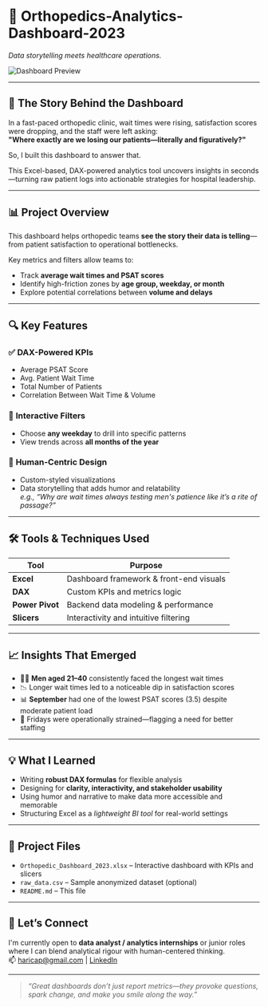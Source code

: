 # 🏥 Orthopedics-Analytics-Dashboard-2023

*Data storytelling meets healthcare operations.*

![Dashboard Preview](<img width="1031" alt="Screenshot 2025-06-09 at 10 22 19 AM" src="https://github.com/user-attachments/assets/bd326e17-34ef-4000-8b3f-46fe1eee5f43" />
)

---

## 📖 The Story Behind the Dashboard

In a fast-paced orthopedic clinic, wait times were rising, satisfaction scores were dropping, and the staff were left asking:  
**"Where exactly are we losing our patients—literally and figuratively?"**

So, I built this dashboard to answer that.

This Excel-based, DAX-powered analytics tool uncovers insights in seconds—turning raw patient logs into actionable strategies for hospital leadership.

---

## 📊 Project Overview

This dashboard helps orthopedic teams **see the story their data is telling**—from patient satisfaction to operational bottlenecks.

Key metrics and filters allow teams to:
- Track **average wait times and PSAT scores**  
- Identify high-friction zones by **age group, weekday, or month**  
- Explore potential correlations between **volume and delays**  

---

## 🔍 Key Features

### ✅ **DAX-Powered KPIs**
- Average PSAT Score  
- Avg. Patient Wait Time  
- Total Number of Patients  
- Correlation Between Wait Time & Volume

### 🧭 **Interactive Filters**
- Choose **any weekday** to drill into specific patterns  
- View trends across **all months of the year**

### 🎨 **Human-Centric Design**
- Custom-styled visualizations  
- Data storytelling that adds humor and relatability  
  *e.g., “Why are wait times always testing men's patience like it’s a rite of passage?”*

---

## 🛠 Tools & Techniques Used

| Tool        | Purpose                                  |
|-------------|-------------------------------------------|
| **Excel**   | Dashboard framework & front-end visuals   |
| **DAX**     | Custom KPIs and metrics logic             |
| **Power Pivot** | Backend data modeling & performance |
| **Slicers** | Interactivity and intuitive filtering     |

---

## 📈 Insights That Emerged

- 🧍‍♂️ **Men aged 21–40** consistently faced the longest wait times  
- 📉 Longer wait times led to a noticeable dip in satisfaction scores  
- 📊 **September** had one of the lowest PSAT scores (3.5) despite moderate patient load  
- 📆 Fridays were operationally strained—flagging a need for better staffing

---

## 💡 What I Learned

- Writing **robust DAX formulas** for flexible analysis  
- Designing for **clarity, interactivity, and stakeholder usability**  
- Using humor and narrative to make data more accessible and memorable  
- Structuring Excel as a *lightweight BI tool* for real-world settings

---

## 📁 Project Files

- `Orthopedic_Dashboard_2023.xlsx` – Interactive dashboard with KPIs and slicers  
- `raw_data.csv` – Sample anonymized dataset (optional)  
- `README.md` – This file  

---

## 🤝 Let’s Connect

I'm currently open to **data analyst / analytics internships** or junior roles where I can blend analytical rigour with human-centered thinking.  
📫 haricap@gmail.com | [LinkedIn](https://linkedin.com/in/your-profile)

---

> _“Great dashboards don’t just report metrics—they provoke questions, spark change, and make you smile along the way.”_

